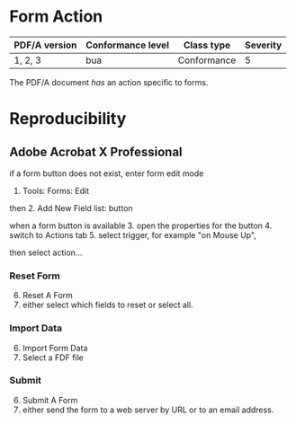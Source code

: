 # Form Action

| PDF/A version | Conformance level | Class type  | Severity |
| ------------- | ----------------- | ----------  | -------- |
| 1, 2, 3       | bua               | Conformance | 5        |

The PDF/A document _has_ an action specific to forms.

# Reproducibility
## Adobe Acrobat X Professional
if a form button does not exist, enter form edit mode
1. Tools: Forms: Edit

then
2. Add New Field list: button

when a form button is available
3. open the properties for the button
4. switch to Actions tab
5. select trigger, for example "on Mouse Up",

then select action...

### Reset Form
6. Reset A Form
7. either select which fields to reset or select all.

### Import Data
6. Import Form Data
7. Select a FDF file

### Submit
6. Submit A Form
7. either send the form to a web server by URL or to an email address.
